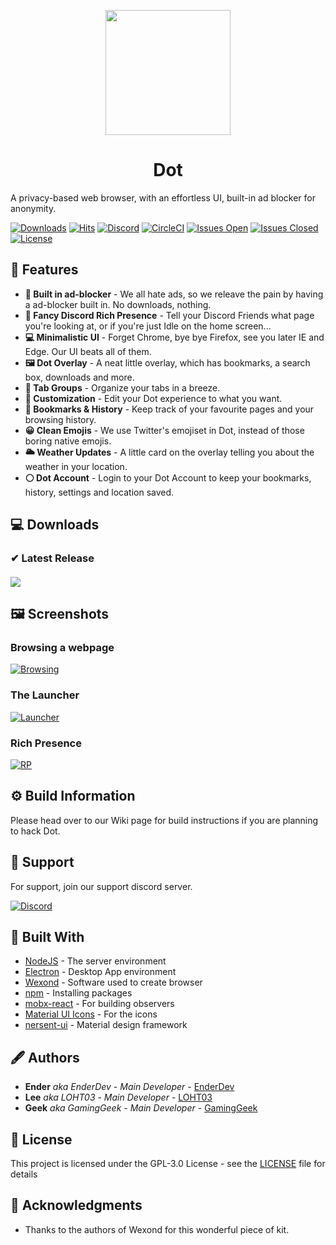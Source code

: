 <p align="center">
  <img src="https://i.postimg.cc/B6BHBnWW/image.png" style="display: block;margin-left: auto;margin-right: auto;" data-canonical-src="https://i.postimg.cc/B6BHBnWW/image.png" width="200" height="200" align="center"/>

<h1 align="center">Dot</h1>
A privacy-based web browser, with an effortless UI, built-in ad blocker for anonymity.

[![Downloads](https://img.shields.io/github/downloads/dot-browser/desktop/total.svg)](/releases)
[![Hits](http://hits.dwyl.io/dot-browser/desktop.svg)](/releases)
[![Discord](https://discordapp.com/api/guilds/307605794680209409/widget.png?style=shield)](https://invite.gg/dot)
[![CircleCI](https://img.shields.io/circleci/build/github/dot-browser/desktop/master.svg?token=0d055a2032dbb812b31678366d549a3919379f70)](/)
[![Issues Open](https://img.shields.io/github/issues-raw/dot-browser/desktop.svg)](/issues)
[![Issues Closed](https://img.shields.io/github/issues-closed-raw/dot-browser/desktop.svg)](/issues?utf8=%E2%9C%93&q=is%3Aissue+is%3Aclosed)
[![License](https://img.shields.io/github/license/dot-browser/desktop.svg)](/blob/master/LICENSE)

</p>

## 👾 Features

* **🚫 Built in ad-blocker** - We all hate ads, so we releave the pain by having a ad-blocker built in. No downloads, nothing.
* **💬 Fancy Discord Rich Presence** - Tell your Discord Friends what page you're looking at, or if you're just Idle on the home screen...
* **💻 Minimalistic UI** - Forget Chrome, bye bye Firefox, see you later IE and Edge. Our UI beats all of them.
* **🖼 Dot Overlay** - A neat little overlay, which has bookmarks, a search box, downloads and more.
* **🚩 Tab Groups** - Organize your tabs in a breeze.
* **🎨 Customization** - Edit your Dot experience to what you want.
* **🔖 Bookmarks & History** - Keep track of your favourite pages and your browsing history.
* **😀 Clean Emojis** - We use Twitter's emojiset in Dot, instead of those boring native emojis.
* **🌥 Weather Updates** - A little card on the overlay telling you about the weather in your location.
* **⚪ Dot Account** - Login to your Dot Account to keep your bookmarks, history, settings and location saved.

## 💻 Downloads

   ### ✔ Latest Release
   #### [![](https://img.shields.io/github/release/dot-browser/desktop.svg?style=flat-square)](https://github.com/dot-browser/desktop/releases/latest)

## 🖼 Screenshots

### Browsing a webpage
[![Browsing](https://i.imgur.com/kw8f5KB.png)]()

### The Launcher
[![Launcher](https://i.imgur.com/ZMVBnNm.png)]()

### Rich Presence
[![RP](https://i.imgur.com/Nsekr6W.png)]()

## ⚙ Build Information

Please head over to our Wiki page for build instructions if you are planning to hack Dot.

## 🤝 Support

For support, join our support discord server.

[![Discord](https://discordapp.com/api/guilds/525056817399726102/widget.png?style=banner2)](https://discord.gg/wAh7thM)

## 🧱 Built With

* [NodeJS](https://nodejs.org/en/) - The server environment
* [Electron](https://electronjs.org/) - Desktop App environment
* [Wexond](https://github.com/wexond/wexond) - Software used to create browser
* [npm](https://npmjs.org) - Installing packages
* [mobx-react](https://github.com/mobxjs/mobx-react) - For building observers
* [Material UI Icons](https://material.io/) - For the icons
* [nersent-ui](https://github.com/nersent/nersent-ui) - Material design framework

## 🖋 Authors

* **Ender** *aka EnderDev* - *Main Developer* - [EnderDev](https://github.com/EnderDev)
* **Lee** *aka LOHT03* - *Main Developer* - [LOHT03](https://github.com/LOHT03)
* **Geek** *aka GamingGeek* - *Main Developer* - [GamingGeek](https://github.com/GamingGeek)

## 🤵 License

This project is licensed under the GPL-3.0 License - see the [LICENSE](LICENSE) file for details

## 💝 Acknowledgments

* Thanks to the authors of Wexond for this wonderful piece of kit.

